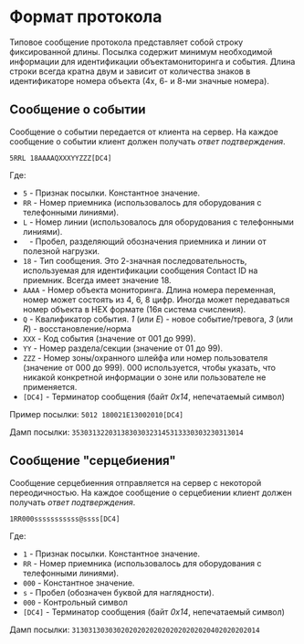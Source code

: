 # Формат протокола

Типовое сообщение протокола представляет собой строку фиксированной длины. Посылка содержит минимум необходимой информации для идентификации объектамониторинга и события. Длина строки всегда кратна двум и зависит от количества знаков в идентификаторе номера объекта (4х, 6- и 8-ми значные номера).

## Сообщение о событии

Сообщение о событии передается от клиента на сервер. На каждое сообщение о событии клиент должен получать _ответ подтверждения_.

```
5RRL 18AAAAQXXXYYZZZ[DC4]
```

Где:
- `5` - Признак посылки. Константное значение.
- `RR` - Номер приемника (использовалось для оборудования с телефонными линиями).
- `L` - Номер линии (использовалось для оборудования с телефонными линиями).
- ` ` - Пробел, разделяющий обозначения приемника и линии от полезной нагрузки.
- `18` - Тип сообщения. Это 2-значная последовательность, используемая для идентификации сообщения Contact ID на приемник. Всегда имеет значение 18.
- `AAAA` - Номер объекта мониторинга. Длина номера переменная, номер может состоять из 4, 6, 8 цифр. Иногда может передаваться номер объекта в HEX формате (16я система счисления).
- `Q` - Квалификатор события. _1_ (или _E_) - новое событие/тревога, _3_ (или _R_) - восстановление/норма
- `XXX` - Код события (значение от 001 до 999).
- `YY` - Номер раздела/секции (значение от 01 до 99).
- `ZZZ` - Номер зоны/охранного шлейфа или номер пользователя (значение от 000 до 999). 000 используется, чтобы указать, что никакой конкретной информации о зоне или пользователе не применяется.
- `[DC4]` - Терминатор сообщения (байт _0x14_, непечатаемый символ)

Пример посылки: `5012 180021E13002010[DC4]`

Дамп посылки: `353031322031383030323145313330303230313014`

## Сообщение "серцебиения"

Сообщение серцебиенния отправляется на сервер с некоторой переодичностью. На каждое сообщение о серцебиении клиент должен получать _ответ подтверждения_.

```
1RR000sssssssssss@ssss[DC4]
```

Где:
- `1` - Признак посылки. Константное значение.
- `RR` - Номер приемника (использовалось для оборудования с телефонными линиями).
- `000` - Константное значение.
- `s` - Пробел (обозначен буквой для наглядности).
- `000` - Контрольный символ
- `[DC4]` - Терминатор сообщения (байт _0x14_, непечатаемый символ)

Дамп посылки: `3130313030302020202020202020202020402020202014`